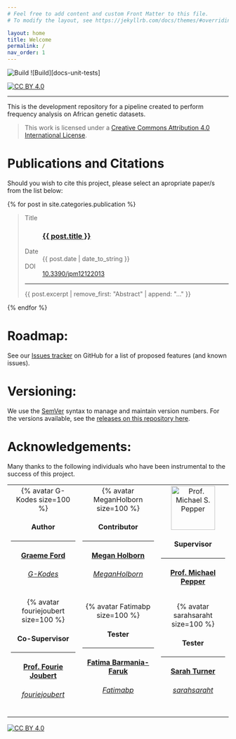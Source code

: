 ```yaml
---
# Feel free to add content and custom Front Matter to this file.
# To modify the layout, see https://jekyllrb.com/docs/themes/#overriding-theme-defaults

layout: home
title: Welcome
permalink: /
nav_order: 1
---
```


<!-- START - Links, Badges and Markdown Variables -->

[cc-by]: http://creativecommons.org/licenses/by/4.0/
[cc-by-image]: https://i.creativecommons.org/l/by/4.0/88x31.png
[cc-by-shield]: https://img.shields.io/badge/License-CC%20BY%204.0-lightgrey.svg?style=for-the-badge
[snakemake-unit-tests]: https://github.com/Tuks-ICMM/Pharmacogenetic-Analysis-Pipeline/actions/workflows/snakemake-tests.yml/badge.svg

<!-- END - Links, Badges and Markdown Variables -->

![Build][snakemake-unit-tests]
![Build][docs-unit-tests]

[![CC BY 4.0][cc-by-shield]][cc-by]

<hr/>

This is the development repository for a pipeline created to perform frequency analysis on African genetic datasets.

> This work is licensed under a [Creative Commons Attribution 4.0 International License][cc-by].

# Publications and Citations

Should you wish to cite this project, please select an apropriate paper/s from the list below:

{% for post in site.categories.publication %}

> <dl>
>  <dt>Title</dt>
>  <dd><h3><a href="{{ post.permalink }}">{{ post.title }}</a></h3></dd>
>  <dt>Date</dt>
>  <dd>{{ post.date | date_to_string }}</dd>
>  <dt>DOI</dt>
>  <dd><a href="https://doi.org/10.3390/jpm12122013" target="_blank">10.3390/jpm12122013</a></dd>
> </dl>
> <hr/>
> <p>{{ post.excerpt | remove_first: "Abstract" | append: "..." }}</p>

{% endfor %}

# Roadmap:

See our [Issues tracker](https://github.com/Tuks-ICMM/Pharmacogenetic-Analysis-Pipeline/issues) on GitHub for a list of proposed features (and
known issues).

# Versioning:

We use the [SemVer](http://semver.org/) syntax to manage and maintain version numbers. For the
versions available, see the [releases on this repository
here](https://github.com/SgtPorkChops/SASDGHUB/releases).

# Acknowledgements:

Many thanks to the following individuals who have been instrumental to the success of this project.

<table>
  <tr>
    <td style="text-align:center;">
      <div>
        {% avatar G-Kodes size=100 %}
      </div>
      <h4>Author</h4>
      <hr />
      <h4>
        <strong>
          <a href="https://www.linkedin.com/in/graeme-ford/" target="_blank">
            Graeme Ford
          </a>
        </strong>
      </h4>
      <h6>
        <italic>
          <a href="https://github.com/G-kodes" target="_blank">
            G-Kodes
          </a>
        </italic>
      </h6>
    </td>
    <td style="text-align:center;">
      <div>
        {% avatar MeganHolborn size=100 %}
      </div>
      <h4>Contributor</h4>
      <hr />
      <h4>
        <strong>
          <a href="https://www.linkedin.com/in/megan-ryder-b312b0159/" target="_blank">
            Megan Holborn
          </a>
        </strong>
      </h4>
      <h6>
        <italic>
          <a href="https://github.com/orgs/Tuks-ICMM/people/MeganHolborn" target="_blank">
            MeganHolborn
          </a>
        </italic>
      </h6>
    </td>
    <td style="text-align:center;">
      <div>
        <img src="https://www.up.ac.za/media/shared/489/ZP_Images/michael-pepper-message.zp39643.jpg"
          width="100" alt="Prof. Michael S. Pepper" />
      </div>
      <h4>Supervisor</h4>
      <hr />
      <h4>
        <strong>
          <a href="https://www.up.ac.za/institute-for-cellular-and-molecular-medicine/article/2019297/professor-michael-s-pepper"
            target="_blank">Prof. Michael Pepper
          </a>
        </strong>
      </h4>
    </td>
  </tr>
  <tr>
    <td style="text-align:center;">
      <div>
          {% avatar fouriejoubert size=100 %}
      </div>
      <h4>Co-Supervisor</h4>
      <hr />
      <h4>
        <strong>
          <a href="https://www.up.ac.za/the-genomics-research-institute/article/1929131/professor-fourie-joubert"
            target="_blank">
            Prof. Fourie Joubert
          </a>
        </strong>
      </h4>
      <h6>
        <italic>
          <a href="https://github.com/orgs/Tuks-ICMM/people/fouriejoubert" target="_blank">
            fouriejoubert
          </a>
        </italic>
      </h6>
    </td>
    <td style="text-align:center;">
      <div>
        {% avatar Fatimabp size=100 %}
      </div>
      <h4>Tester</h4>
      <hr />
      <h4>
        <strong>
          <a href="https://www.linkedin.com/in/fatima-barmania-a1201238/" target="_blank">
            Fatima Barmania-Faruk
          </a>
        </strong>
      </h4>
      <h6>
        <italic>
          <a href="https://github.com/orgs/Tuks-ICMM/people/Fatimabp" target="_blank">
            Fatimabp
          </a>
        </italic>
      </h6>
    </td>
    <td style="text-align:center;">
      <div>
        {% avatar sarahsaraht size=100 %}
      </div>
      <h4>Tester</h4>
      <hr />
      <h4>
        <strong>
          <a href="https://upload.wikimedia.org/wikipedia/commons/c/cd/Portrait_Placeholder_Square.png" target="_blank">
            Sarah Turner
          </a>
        </strong>
      </h4>
      <h6>
        <italic>
          <a href="https://github.com/orgs/Tuks-ICMM/people/sarahsaraht" target="_blank">
            sarahsaraht
          </a>
        </italic>
      </h6>
    </td>
  </tr>
</table>

[![CC BY 4.0][cc-by-image]][cc-by]
